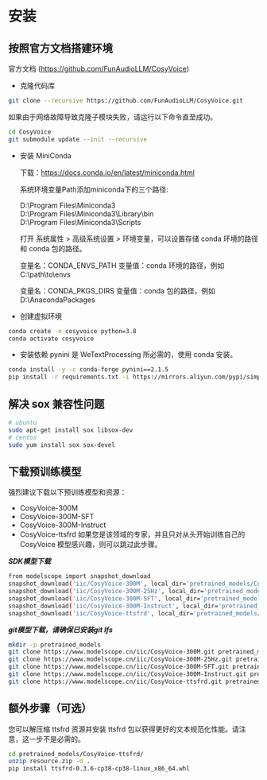 # 安装

## 按照官方文档搭建环境
官方文档 (https://github.com/FunAudioLLM/CosyVoice)

- 克隆代码库
``` sh
git clone --recursive https://github.com/FunAudioLLM/CosyVoice.git
```
如果由于网络故障导致克隆子模块失败，请运行以下命令直至成功。
``` sh
cd CosyVoice
git submodule update --init --recursive
```

- 安装 MiniConda
    
  下载：https://docs.conda.io/en/latest/miniconda.html   
  
  系统环境变量Path添加miniconda下的三个路径:
    
  D:\Program Files\Miniconda3  
  D:\Program Files\Miniconda3\Library\bin  
  D:\Program Files\Miniconda3\Scripts  
  
  打开 系统属性 > 高级系统设置 > 环境变量，可以设置存储 conda 环境的路径和 conda 包的路径。

  变量名：CONDA_ENVS_PATH
  变量值：conda 环境的路径，例如 C:\path\to\envs

  变量名：CONDA_PKGS_DIRS
  变量值：conda 包的路径，例如 D:\AnacondaPackages

    
- 创建虚拟环境
``` sh
conda create -n cosyvoice python=3.8
conda activate cosyvoice
```

- 安装依赖
pynini 是 WeTextProcessing 所必需的，使用 conda 安装。
``` sh
conda install -y -c conda-forge pynini==2.1.5
pip install -r requirements.txt -i https://mirrors.aliyun.com/pypi/simple/ --trusted-host=mirrors.aliyun.com
```

## 解决 sox 兼容性问题
``` sh
# ubuntu
sudo apt-get install sox libsox-dev
# centos
sudo yum install sox sox-devel
```

## 下载预训练模型
强烈建议下载以下预训练模型和资源：
- CosyVoice-300M
- CosyVoice-300M-SFT
- CosyVoice-300M-Instruct
- CosyVoice-ttsfrd
如果您是该领域的专家，并且只对从头开始训练自己的 CosyVoice 模型感兴趣，则可以跳过此步骤。

***SDK模型下载***
``` sh
from modelscope import snapshot_download
snapshot_download('iic/CosyVoice-300M', local_dir='pretrained_models/CosyVoice-300M')
snapshot_download('iic/CosyVoice-300M-25Hz', local_dir='pretrained_models/CosyVoice-300M-25Hz')
snapshot_download('iic/CosyVoice-300M-SFT', local_dir='pretrained_models/CosyVoice-300M-SFT')
snapshot_download('iic/CosyVoice-300M-Instruct', local_dir='pretrained_models/CosyVoice-300M-Instruct')
snapshot_download('iic/CosyVoice-ttsfrd', local_dir='pretrained_models/CosyVoice-ttsfrd')
```

***git模型下载，请确保已安装git lfs***
``` sh
mkdir -p pretrained_models
git clone https://www.modelscope.cn/iic/CosyVoice-300M.git pretrained_models/CosyVoice-300M
git clone https://www.modelscope.cn/iic/CosyVoice-300M-25Hz.git pretrained_models/CosyVoice-300M-25Hz
git clone https://www.modelscope.cn/iic/CosyVoice-300M-SFT.git pretrained_models/CosyVoice-300M-SFT
git clone https://www.modelscope.cn/iic/CosyVoice-300M-Instruct.git pretrained_models/CosyVoice-300M-Instruct
git clone https://www.modelscope.cn/iic/CosyVoice-ttsfrd.git pretrained_models/CosyVoice-ttsfrd
```

## 额外步骤（可选）
您可以解压缩 ttsfrd 资源并安装 ttsfrd 包以获得更好的文本规范化性能。请注意，这一步不是必需的。

``` sh
cd pretrained_models/CosyVoice-ttsfrd/
unzip resource.zip -d .
pip install ttsfrd-0.3.6-cp38-cp38-linux_x86_64.whl
```
